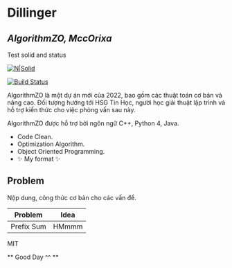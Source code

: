 # Dillinger
## _AlgorithmZO, MccOrixa_

Test solid and status

[![N|Solid](https://cldup.com/dTxpPi9lDf.thumb.png)](https://nodesource.com/products/nsolid)

[![Build Status](https://travis-ci.org/joemccann/dillinger.svg?branch=master)](https://travis-ci.org/joemccann/dillinger)

AlgorithmZO là một dự án mới của 2022, bao gồm các thuật toán cơ bản và nâng cao. Đối tượng hướng tới HSG Tin Học, người học giải thuật lập trình và hỗ trợ kiến thức cho việc phỏng vấn sau này.

AlgorithmZO được hỗ trợ bởi ngôn ngữ C++, Python 4, Java.

- Code Clean.
- Optimization Algorithm.
- Object Oriented Programming.
- ✨ My format ✨

## Problem

Nộp dung, công thức cơ bản cho các vấn đề.

| Problem | Idea |
| ------ | ------ |
| Prefix Sum | HMmmm |


MIT

** Good Day ^^ **
